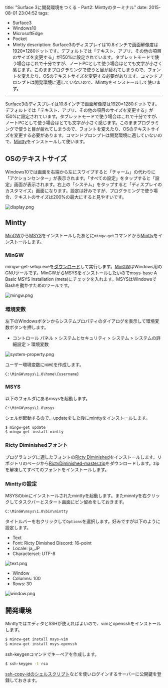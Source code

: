 title: "Surface 3に開発環境をつくる - Part2: Minttyのターミナル"
date: 2015-08-01 23:04:52
tags:
 - Surface3
 - Windows10
 - MicrosoftEdge
 - Pocket
 - Mintty
description: Surface3のディスプレイは10.8インチで画面解像度は1920×1280ドットです。デフォルトでは「テキスト、アプリ、その他の項目のサイズを変更する」が150%に設定されています。タブレットモードで使う場合はこれで十分ですが、ノートPCとして使う場合はとても文字が小さく感じます。このままプログラミングで使うと目が疲れてしまうので、フォントを変えたり、OSのテキストサイズを変更する必要があります。コマンドプロンプトは開発環境に適していないので、Minttyをインストールして使います。
---

Surface3のディスプレイは10.8インチで画面解像度は1920×1280ドットです。デフォルトでは「テキスト、アプリ、その他の項目のサイズを変更する」が150%に設定されています。タブレットモードで使う場合はこれで十分ですが、ノートPCとして使う場合はとても文字が小さく感じます。このままプログラミングで使うと目が疲れてしまうので、フォントを変えたり、OSのテキストサイズを変更する必要があります。コマンドプロンプトは開発環境に適していないので、[Mintty](http://mintty.github.io/)をインストールして使います。


<!-- more -->

## OSのテキストサイズ

Windows10では画面を右端から左にスワイプすると「チャーム」の代わりに「アクションセンター」が表示されます。「すべての設定」をタップすると「設定」画面が表示されます。右上の「システム」をタップすると「ディスプレイのカスタマイズ」画面になります。設定は好みですが、プログラミングで使う場合、テキストのサイズは200%の最大にすると見やすいです。

![display.png](/2015/08/01/surface3-windows10-terminal/display.png)

## Mintty

[MinGW](http://www.mingw.org/)から[MSYS](http://www.mingw.org/wiki/msys)をインストールしたあとに`mingw-get`コマンドから[Mintty](http://mintty.github.io/)をインストールします。

### MinGW

mingw-get-setup.exeを[ダウンロード](http://sourceforge.net/projects/mingw/files/Installer/mingw-get-setup.exe/download)して実行します。[MinGW](http://www.mingw.org/)はWindows用のGNUツールです。MinGWからMSYSをインストールしたいのでmsys-base A Basic MSYS Installation (meta)にチェックを入れます。MSYSはWindowsでBashを動かすためのツールです。

![mingw.png](/2015/08/01/surface3-windows10-terminal/mingw.png)


### 環境変数

左下のWindowsボタンからシステムプロパティのダイアログを表示して環境変数ボタンを押します。

* コントロール パネル > システムとセキュリティ > システム > システムの詳細設定 > 環境変数


![system-property.png](/2015/08/01/surface3-windows10-terminal/system-property.png)


ユーザー環境変数に`HOME`を作成します。

```text
C:\MinGW\msys\1.0\home\{username}
```

### MSYS

以下のフォルダにあるmsysを起動します。

```
C:\MinGW\msys\1.0\msys
```

シェルが起動するので、updateをした後にminttyをインストールします。

```
$ mingw-get update
$ mingw-get install mintty
```

### Ricty Diminishedフォント

プログラミングに適したフォントの[Ricty Diminished](https://github.com/yascentur/RictyDiminished)をインストールします。リポジトリのページから[RictyDiminished-master.zip](https://github.com/yascentur/RictyDiminished/archive/master.zip)をダウンロードします。zipを解凍してすべてのフォントをインストールします。

### Minttyの設定

MSYSのbinにインストールされたminttyを起動します。またminntyを右クリックしてタスクバーとスタート画面にピン留めをしておきます。

```
C:\MinGW\msys\1.0\bin\mintty
```

タイトルバーを右クリックして`Options`を選択します。好みですが以下のように設定します。

* Text
 * Font: Ricty Dimished Discord: 16-point
 * Locale: ja_JP
 * Characterset: UTF-8

![text.png](/2015/08/01/surface3-windows10-terminal/text.png)

* Window
 * Columns: 100
 * Rows: 30

![window.png](/2015/08/01/surface3-windows10-terminal/window.png)


## 開発環境

MinttyではエディタとSSHが使えればよいので、vimとopensshをインストールします。

```bash
$ mincw-get install msys-vim
$ mincw-get install msys-openssh
```

ssh-keygenコマンドでキーペアを作成します。

```bash
$ ssh-keygen -t rsa
```

[ssh-copy-idのシェルスクリプト](http://gabrielsomoza.com/server-administration/ssh-copy-id-implementation-for-mingw-and-msys/)などを使いログインするサーバーに公開鍵を登録しておきます。

